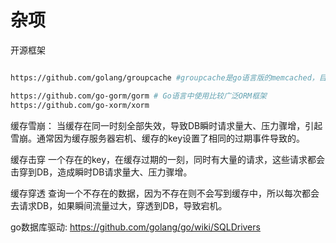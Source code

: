 # 杂项

开源框架

```bash

https://github.com/golang/groupcache #groupcache是go语言版的memcached，目的是在某些特定场合替代memcached。

https://github.com/go-gorm/gorm # Go语言中使用比较广泛ORM框架
https://github.com/go-xorm/xorm 

```

缓存雪崩：
当缓存在同一时刻全部失效，导致DB瞬时请求量大、压力骤增，引起雪崩。通常因为缓存服务器宕机、缓存的key设置了相同的过期事件导致的。

缓存击穿
一个存在的key，在缓存过期的一刻，同时有大量的请求，这些请求都会击穿到DB，造成瞬时DB请求量大、压力骤增。

缓存穿透
查询一个不存在的数据，因为不存在则不会写到缓存中，所以每次都会去请求DB，如果瞬间流量过大，穿透到DB，导致宕机。

go数据库驱动: https://github.com/golang/go/wiki/SQLDrivers
